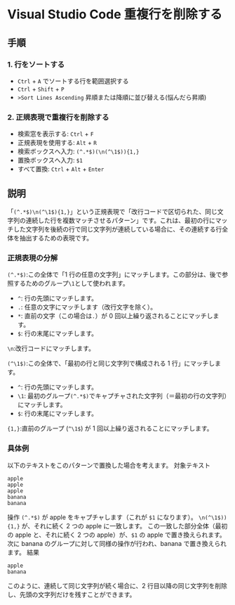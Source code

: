# Visual Studio Code 重複行を削除する

## 手順

### 1. 行をソートする

- `Ctrl` + `A` でソートする行を範囲選択する
- `Ctrl` + `Shift` + `P`
- `>Sort Lines Ascending` 昇順または降順に並び替える(悩んだら昇順)

### 2. 正規表現で重複行を削除する

- 検索窓を表示する: `Ctrl` + `F`
- 正規表現を使用する: `Alt` + `R`
- 検索ボックスへ入力: `(^.*$)(\n(^\1$)){1,}`
- 置換ボックスへ入力: `$1`
- すべて置換: `Ctrl` + `Alt` + `Enter`

## 説明

「`(^.*$)\n(^\1$){1,}`」という正規表現で「改行コードで区切られた、同じ文字列の連続した行を複数マッチさせるパターン」です。これは、最初の行にマッチした文字列を後続の行で同じ文字列が連続している場合に、その連続する行全体を抽出するための表現です。

### 正規表現の分解

`(^.*$)`:この全体で「1 行の任意の文字列」にマッチします。この部分は、後で参照するためのグループ`\1`として使われます。

- `^`: 行の先頭にマッチします。
- `.`: 任意の文字にマッチします（改行文字を除く）。
- `*`: 直前の文字（この場合は`.`）が 0 回以上繰り返されることにマッチします。
- `$`: 行の末尾にマッチします。

`\n`:改行コードにマッチします。

`(^\1$)`:この全体で、「最初の行と同じ文字列で構成される 1 行」にマッチします。

- `^`: 行の先頭にマッチします。
- `\1`: 最初のグループ`(^.*$)`でキャプチャされた文字列（＝最初の行の文字列）にマッチします。
- `$`: 行の末尾にマッチします。

`{1,}`:直前のグループ (`^\1$`) が 1 回以上繰り返されることにマッチします。

### 具体例

以下のテキストをこのパターンで置換した場合を考えます。
対象テキスト

```
apple
apple
apple
banana
banana
```

操作
`(^.*$)` が apple をキャプチャします（これが `$1` になります）。
`\n(^\1$)){1,}` が、それに続く 2 つの apple に一致します。
この一致した部分全体（最初の apple と、それに続く 2 つの apple）が、`$1` の apple で置き換えられます。
次に banana のグループに対して同様の操作が行われ、banana で置き換えられます。
結果

```
apple
banana
```

このように、連続して同じ文字列が続く場合に、2 行目以降の同じ文字列を削除し、先頭の文字列だけを残すことができます。

